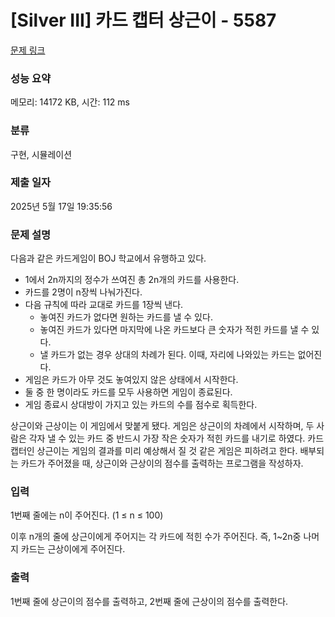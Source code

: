 # [Silver III] 카드 캡터 상근이 - 5587 

[문제 링크](https://www.acmicpc.net/problem/5587) 

### 성능 요약

메모리: 14172 KB, 시간: 112 ms

### 분류

구현, 시뮬레이션

### 제출 일자

2025년 5월 17일 19:35:56

### 문제 설명

<p>다음과 같은 카드게임이 BOJ 학교에서 유행하고 있다.</p>

<ul>
	<li>1에서 2n까지의 정수가 쓰여진 총 2n개의 카드를 사용한다.</li>
	<li>카드를 2명이 n장씩 나눠가진다.</li>
	<li>다음 규칙에 따라 교대로 카드를 1장씩 낸다.
	<ul>
		<li>놓여진 카드가 없다면 원하는 카드를 낼 수 있다.</li>
		<li>놓여진 카드가 있다면 마지막에 나온 카드보다 큰 숫자가 적힌 카드를 낼 수 있다.</li>
		<li>낼 카드가 없는 경우 상대의 차례가 된다. 이때, 자리에 나와있는 카드는 없어진다.</li>
	</ul>
	</li>
	<li>게임은 카드가 아무 것도 놓여있지 않은 상태에서 시작한다.</li>
	<li>둘 중 한 명이라도 카드를 모두 사용하면 게임이 종료된다.</li>
	<li>게임 종료시 상대방이 가지고 있는 카드의 수를 점수로 획득한다.</li>
</ul>

<p>상근이와 근상이는 이 게임에서 맞붙게 됐다. 게임은 상근이의 차례에서 시작하며, 두 사람은 각자 낼 수 있는 카드 중 반드시 가장 작은 숫자가 적힌 카드를 내기로 하였다. 카드 캡터인 상근이는 게임의 결과를 미리 예상해서 질 것 같은 게임은 피하려고 한다. 배부되는 카드가 주어졌을 때, 상근이와 근상이의 점수를 출력하는 프로그램을 작성하자.</p>

### 입력 

 <p>1번째 줄에는 n이 주어진다. (1 ≤ n ≤ 100)</p>

<p>이후 n개의 줄에 상근이에게 주어지는 각 카드에 적힌 수가 주어진다. 즉, 1~2n중 나머지 카드는 근상이에게 주어진다.</p>

### 출력 

 <p>1번째 줄에 상근이의 점수를 출력하고, 2번째 줄에 근상이의 점수를 출력한다.</p>

